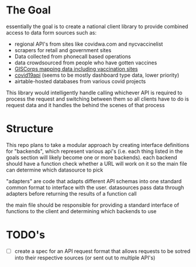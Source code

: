 # The Goal

essentially the goal is to create a national client library to provide combined access to data form sources such as:
- regional API's from sites like covidwa.com and nycvaccinelist
- scrapers for retail and government sites
- Data collected from phonecall based operations
- data crowdsourced from people who have gotten vaccines
- [GISCorps mapping data including vaccination sites](https://covid-19-giscorps.hub.arcgis.com/)
- [covid19api](https://covid19api.com/) (seems to be mostly dashboard type data, lower priority)
- airtable-hosted databases from various covid projects

This library would intelligently handle calling whichever API is required to process the request and switching between them so all clients have to do is request data and it handles the behind the scenes of that process





# Structure

This repo plans to take a modular approach by creating interface definitions for "backends", which represent various api's (i.e. each thing listed in the goals section will likely become one or more backends). each backend should have a function check whether a  URL will work on it so the main file can determine which datasource to pick

"adapters" are code that adapts different API schemas into one standard common format to interface with the user. datasources pass data through adapters before returning the results of a function call

the main file should be responsible for providing a standard interface of functions to the client and determining which backends to use

# TODO's
- [ ] create a spec for an API request format that allows requests to be sotred into their respective sources (or sent out to multiple API's)

